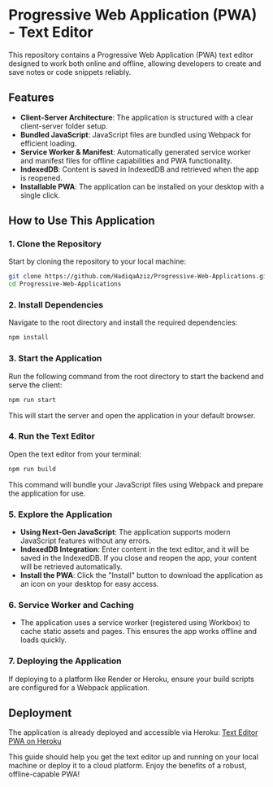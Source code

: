 # Progressive Web Application (PWA) - Text Editor

This repository contains a Progressive Web Application (PWA) text editor designed to work both online and offline, allowing developers to create and save notes or code snippets reliably.

## Features
- **Client-Server Architecture**: The application is structured with a clear client-server folder setup.
- **Bundled JavaScript**: JavaScript files are bundled using Webpack for efficient loading.
- **Service Worker & Manifest**: Automatically generated service worker and manifest files for offline capabilities and PWA functionality.
- **IndexedDB**: Content is saved in IndexedDB and retrieved when the app is reopened.
- **Installable PWA**: The application can be installed on your desktop with a single click.

## How to Use This Application

### 1. Clone the Repository
Start by cloning the repository to your local machine:
```bash
git clone https://github.com/HadiqaAziz/Progressive-Web-Applications.git
cd Progressive-Web-Applications
```

### 2. Install Dependencies
Navigate to the root directory and install the required dependencies:
```bash
npm install
```

### 3. Start the Application
Run the following command from the root directory to start the backend and serve the client:
```bash
npm run start
```
This will start the server and open the application in your default browser.

### 4. Run the Text Editor
Open the text editor from your terminal:
```bash
npm run build
```
This command will bundle your JavaScript files using Webpack and prepare the application for use.

### 5. Explore the Application
- **Using Next-Gen JavaScript**: The application supports modern JavaScript features without any errors.
- **IndexedDB Integration**: Enter content in the text editor, and it will be saved in the IndexedDB. If you close and reopen the app, your content will be retrieved automatically.
- **Install the PWA**: Click the "Install" button to download the application as an icon on your desktop for easy access.

### 6. Service Worker and Caching
- The application uses a service worker (registered using Workbox) to cache static assets and pages. This ensures the app works offline and loads quickly.

### 7. Deploying the Application
If deploying to a platform like Render or Heroku, ensure your build scripts are configured for a Webpack application.

## Deployment
The application is already deployed and accessible via Heroku:
[Text Editor PWA on Heroku](https://text-editor-12345-519bab9b121c.herokuapp.com/)

This guide should help you get the text editor up and running on your local machine or deploy it to a cloud platform. Enjoy the benefits of a robust, offline-capable PWA!


